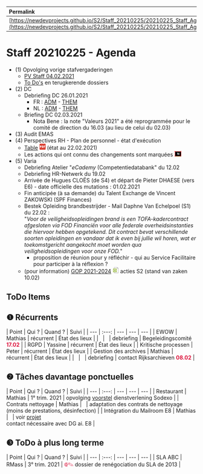 <link rel="stylesheet" href="https://newdevprojects.github.io/S2/S2.css">
<link rel="stylesheet" href="S2.css">

&nbsp;

&nbsp;

| Permalink |
| :--- |
| [https://newdevprojects.github.io/S2/Staff_20210225/20210225_Staff_Agenda.html](https://newdevprojects.github.io/S2/Staff_20210225/20210225_Staff_Agenda.html) | 

# Staff 20210225 - Agenda

* (1) Opvolging vorige stafvergaderingen
	* [PV Staff 04.02.2021](https://newdevprojects.github.io/S2/Staff_20210204/20210204_Staff_PV.html)
	* [To Do's](#todo) en terugkerende dossiers
* (2) DC 
	* Debriefing DC 26.01.2021
		* FR : [ADM](https://newdevprojects.github.io/S2/Staff/20210209_Adm_FR.pdf) - [THEM](https://newdevprojects.github.io/S2/Staff/20210209_Them_FR.pdf)
		* NL : [ADM](https://newdevprojects.github.io/S2/Staff/20210209_Adm_NL.pdf) - [THEM](https://newdevprojects.github.io/S2/Staff/20210209_Them_NL.pdf)
	* Briefing DC 02.03.2021
		* Nota Bene : la note "Valeurs 2021" a été reprogrammée pour le comité de direction du 16.03 (au lieu de celui du 02.03)
* (3) Audit EMAS
* (4) Perspectives RH - Plan de personnel - état d'exécution
	* [Table](TablePlansPersonnel_20210222.pdf) ![](pdf.png) (état au 22.02.2021)
	* Les actions qui ont connu des changements sont marquées ![](table_NEW.png)
* (5) Varia
	* Debriefing Atelier "*eCademy* (Competentiedatabank" du 12.02
	* Debriefing HR-Netwerk du 19.02
	* Arrivée de Hugues CLOËS (de S4) et départ de Pieter DHAESE (vers E6) - date officielle des mutations : 01.02.2021
	* Fin anticipée (à sa demande) du Talent Exchange de Vincent ZAKOWSKI (SPF Finances)
	* Bestek Opleiding brandbestrijder - Mail Daphne Van Echelpoel (S1) du 22.02 :<br>"*Voor de veiligheidsopleidingen brand is een TOFA-kadercontract afgesloten via FOD Financiën voor alle federale overheidsinstanties die hiervoor hebben opgetekend. Dit contract bevat verschillende soorten opleidingen en vandaar dat ik even bij jullie wil horen, wat er toekomstgericht aangekocht moet worden qua veiligheidsopleidingen voor onze FOD.*"
		* proposition de réunion pour y réfléchir - qui au Service Facilitaire pour participer à la réflexion ?
	* (pour information) [GOP 2021-2024](GOP_2021-2024_InputsS2.xlsx) ![](excel.png) acties S2 (stand van zaken 10.02)

<a name="todo"> </a>

## ToDo Items

## &#10102; Récurrents

| Point | Qui ? | Quand ? | Suivi |
| --- | :---: | --- | --- | --- |
| EWOW | Mathias | récurrent | &Eacute;tat des lieux |
| &nbsp; | &nbsp; | debriefing | Begeleidingscomité <font color="crimson"><b>17.02</b></font> |
| RGPD | Yassine | récurrent | &Eacute;tat des lieux |
| Kritische processen | Peter | récurrent | &Eacute;tat des lieux |
| Gestion des archives | Mathias | récurrent | &Eacute;tat des lieux |
| &nbsp; | &nbsp; | debriefing | contact Rijksarchieven <font color="crimson"><b>08.02</b></font> |

## &#10103; Tâches davantage ponctuelles

| Point | Qui ? | Quand ? | Suivi |
| --- | :---: | --- | --- | --- |
| Restaurant | Mathias | 1° trim. 2021 | opvolging [voorstel](https://newdevprojects.github.io/S2/Staff_20210107/20210107_Sodexo_aangepaste_werking.pdf) dienstverlening Sodexo |
| Contrats nettoyage | Mathias | &nbsp; | adaptation des contrats de nettoyage (moins de prestations, désinfection) |
| Intégration du Mailroom E8 | Mathias | &nbsp; | voir [projet](https://newdevprojects.github.io/S2/Staff_20210204/Nota_verzendingsdienst_E8.pdf)<br>contact nécessaire avec DG ai. E8 |

## &#10104; ToDo à plus long terme

| Point | Qui ? | Quand ? | Suivi |
| --- | :---: | --- | --- | --- |
| SLA ABC | RMass | 3° trim. 2021 | <font color="crimson" size="3px">&#10179;&#9998;</font> dossier de renégociation du SLA de 2013 |

